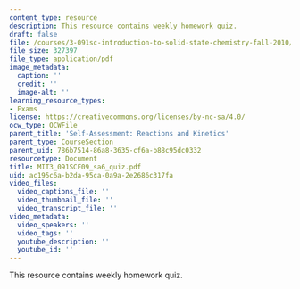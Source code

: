 ```yaml
---
content_type: resource
description: This resource contains weekly homework quiz.
draft: false
file: /courses/3-091sc-introduction-to-solid-state-chemistry-fall-2010/ac195c6ab2da95ca0a9a2e2686c317fa_MIT3_091SCF09_sa6_quiz.pdf
file_size: 327397
file_type: application/pdf
image_metadata:
  caption: ''
  credit: ''
  image-alt: ''
learning_resource_types:
- Exams
license: https://creativecommons.org/licenses/by-nc-sa/4.0/
ocw_type: OCWFile
parent_title: 'Self-Assessment: Reactions and Kinetics'
parent_type: CourseSection
parent_uid: 786b7514-86a8-3635-cf6a-b88c95dc0332
resourcetype: Document
title: MIT3_091SCF09_sa6_quiz.pdf
uid: ac195c6a-b2da-95ca-0a9a-2e2686c317fa
video_files:
  video_captions_file: ''
  video_thumbnail_file: ''
  video_transcript_file: ''
video_metadata:
  video_speakers: ''
  video_tags: ''
  youtube_description: ''
  youtube_id: ''
---
```

This resource contains weekly homework quiz.
